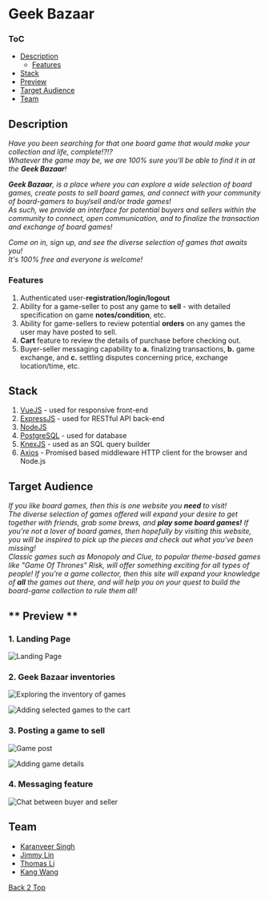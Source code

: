 # **Geek Bazaar**
### ToC <a id="toc">
  - [Description](#description)
    - [Features](#feature)
  - [Stack](#stack)
  - [Preview](#preview)
  - [Target Audience](#audience)
  - [Team](#team)

##  **Description** <a id="description">

_Have you been searching for that one board game that
would make your collection and life, complete!?!?  
Whatever the game may be, we are 100% sure you'll be able to find it in at the **Geek Bazaar**!_

_**Geek Bazaar**, is a place where you can explore a wide selection of board games, create posts to sell board games, and connect with your
community of board-gamers to buy/sell and/or trade games!  
As such, we provide an interface for potential buyers and sellers within the community to connect, open communication, and to finalize the transaction and exchange of board games!_

_Come on in, sign up, and see the diverse selection of games that awaits you!  
It's 100% free and everyone is welcome!_

### **Features** <a id="feature">
  1. Authenticated user-**registration/login/logout**
  2. Ability for a game-seller to post any game to **sell**
    - with detailed specification on game **notes/condition**, etc.
  3. Ability for game-sellers to review potential **orders** on any games the user may have posted to sell.
  4. **Cart** feature to review the details of purchase before checking out.
  5. Buyer-seller messaging capability to **a.** finalizing transactions, **b.** game exchange, and **c.** settling disputes concerning price, exchange location/time, etc.


##  **Stack** <a id="stack">
1. [VueJS](https://vuejs.org) - used for responsive front-end
2. [ExpressJS](https://expressjs.com/) - used for RESTful API back-end
3. [NodeJS](https://nodejs.org/en/)
4. [PostgreSQL](https://www.postgresql.org/) - used for database
5. [KnexJS](http://knexjs.org/) - used as an SQL query builder
6. [Axios](https://github.com/axios/axios) - Promised based middleware HTTP client for the browser and Node.js

## **Target Audience** <a id="audience">
_If you like board games, then this is one website you **need** to visit!  
The diverse selection of games offered will expand your desire to get together
with friends, grab some brews, and **play some board games!**_
_If you're not a lover of board games, then hopefully by visiting this website,
you will be inspired to pick up the pieces and check out what you've been missing!  
Classic games such as Monopoly and Clue, to popular theme-based games like
"Game Of Thrones" Risk, will offer something exciting for all types of people!_
_If you're a game collector, then this site will expand your knowledge of **all**
the games out there, and will help you on your quest to build the board-game
collection to rule them all!_

## ** Preview ** <a id='preview'>

### 1. Landing Page
![Landing Page](https://github.com/kdubss/Geek-Bazaar/blob/master/imgs/landing-page.png)

### 2. Geek Bazaar inventories
![Exploring the inventory of games](https://github.com/kdubss/Geek-Bazaar/blob/master/imgs/explore-inventories.png)

![Adding selected games to the cart](https://github.com/kdubss/Geek-Bazaar/blob/master/imgs/explore-inventories-add-to-cart.png)

### 3. Posting a game to sell
![Game post](https://github.com/kdubss/Geek-Bazaar/blob/master/imgs/post-game-to-sell.png)

![Adding game details](https://github.com/kdubss/Geek-Bazaar/blob/master/imgs/post-game-to-sell-add-details.png)

### 4. Messaging feature
![Chat between buyer and seller](https://github.com/kdubss/Geek-Bazaar/blob/master/imgs/message-feature-buyer-to-seller-2.png)

## **Team** <a id="team">
- [Karanveer Singh](https://github.com/Karanveer-singh671)
- [Jimmy Lin](https://github.com/JimmyLin39)
- [Thomas Li](https://github.com/tomtkli)
- [Kang Wang](https://github.com/kdubss)

[Back 2 Top](#toc)
